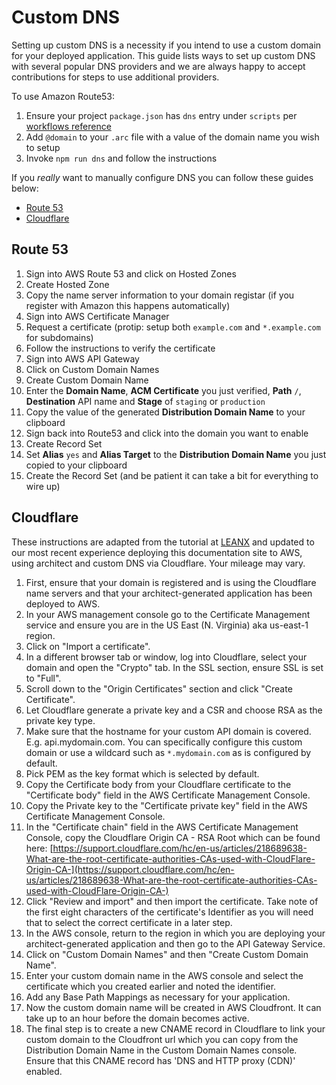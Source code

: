 # Custom DNS

Setting up custom DNS is a necessity if you intend to use a custom domain for your deployed application. This guide lists ways to set up custom DNS with several popular DNS providers and we are always happy to accept contributions for steps to use additional providers.

To use Amazon Route53:

1. Ensure your project `package.json` has `dns` entry under `scripts` per [workflows reference](/reference/npm-run-scripts)
2. Add `@domain` to your `.arc` file with a value of the domain name you wish to setup
3. Invoke `npm run dns` and follow the instructions

If you _really_ want to manually configure DNS you can follow these guides below:

* [Route 53](#route-53)
* [Cloudflare](#cloudflare) 

## Route 53<a name="route-53"></a>

1. Sign into AWS Route 53 and click on Hosted Zones
2. Create Hosted Zone
3. Copy the name server information to your domain registar (if you register with Amazon this happens automatically)
4. Sign into AWS Certificate Manager
5. Request a certificate (protip: setup both `example.com` and `*.example.com` for subdomains)
6. Follow the instructions to verify the certificate
7. Sign into AWS API Gateway
8. Click on Custom Domain Names
9. Create Custom Domain Name
10. Enter the **Domain Name**, **ACM Certificate** you just verified, **Path** `/`, **Destination** API name and **Stage** of `staging` or `production`
11. Copy the value of the generated **Distribution Domain Name** to your clipboard
12. Sign back into Route53 and click into the domain you want to enable
13. Create Record Set
14. Set **Alias** `yes` and **Alias Target** to the **Distribution Domain Name** you just copied to your clipboard
15. Create the Record Set (and be patient it can take a bit for everything to wire up)

## Cloudflare<a name="cloudflare"></a>

These instructions are adapted from the tutorial at [LEANX](http://www.leanx.eu/tutorials/set-up-amazons-api-gateway-custom-domain-with-cloudflare) and updated to our most recent experience deploying this documentation site to AWS, using architect and custom DNS via Cloudflare. Your mileage may vary.

1. First, ensure that your domain is registered and is using the Cloudflare name servers and that your architect-generated application has been deployed to AWS.
2. In your AWS management console go to the Certificate Management service and ensure you are in the US East (N. Virginia) aka us-east-1 region.
3. Click on "Import a certificate".
4. In a different browser tab or window, log into Cloudflare, select your domain and open the "Crypto" tab. In the SSL section, ensure SSL is set to "Full".
5. Scroll down to the "Origin Certificates" section and click "Create Certificate".
6. Let Cloudflare generate a private key and a CSR and choose RSA as the private key type.
7. Make sure that the hostname for your custom API domain is covered. E.g. api.mydomain.com. You can specifically configure this custom domain or use a wildcard such as `*.mydomain.com` as is configured by default.
8. Pick PEM as the key format which is selected by default.
9. Copy the Certificate body from your Cloudflare certificate to the "Certificate body" field in the AWS Certificate Management Console.
10. Copy the Private key to the "Certificate private key" field in the AWS Certificate Management Console.
11. In the "Certificate chain" field in the AWS Certificate Management Console, copy the Cloudflare Origin CA - RSA Root which can be found here: [https://support.cloudflare.com/hc/en-us/articles/218689638-What-are-the-root-certificate-authorities-CAs-used-with-CloudFlare-Origin-CA-](https://support.cloudflare.com/hc/en-us/articles/218689638-What-are-the-root-certificate-authorities-CAs-used-with-CloudFlare-Origin-CA-)
12. Click "Review and import" and then import the certificate. Take note of the first eight characters of the certificate's Identifier as you will need that to select the correct certificate in a later step.
13. In the AWS console, return to the region in which you are deploying your architect-generated application and then go to the API Gateway Service.
14. Click on "Custom Domain Names" and then "Create Custom Domain Name".
15. Enter your custom domain name in the AWS console and select the certificate which you created earlier and noted the identifier.
16. Add any Base Path Mappings as necessary for your application.
17. Now the custom domain name will be created in AWS Cloudfront. It can take up to an hour before the domain becomes active.
18. The final step is to create a new CNAME record in Cloudflare to link your custom domain to the Cloudfront url which you can copy from the Distribution Domain Name in the Custom Domain Names console. Ensure that this CNAME record has 'DNS and HTTP proxy (CDN)' enabled.

